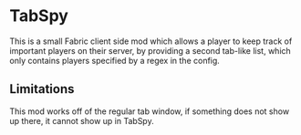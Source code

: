 # TabSpy
This is a small Fabric client side mod which allows a player to keep track of important players on their server, by providing a second tab-like list, which only contains players specified by a regex in the config.

## Limitations
This mod works off of the regular tab window, if something does not show up there, it cannot show up in TabSpy.